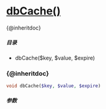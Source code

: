 [dbCache()](http://twinh.github.com/widget/api/dbCache)
=======================================================

{@inheritdoc}

##### 目录
* dbCache($key, $value, $expire)

### {@inheritdoc}
```php
void dbCache($key, $value, $expire)
```

##### 参数

